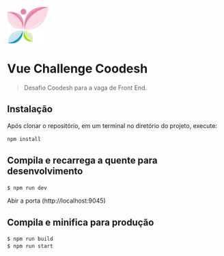 <img src="./assets/img/icon.svg" alt="Melhor com Saúde" width="96">

# Vue Challenge Coodesh

> Desafio Coodesh para a vaga de Front End.

## Instalação

Após clonar o repositório, em um terminal no diretório do projeto, execute:

``` bash
npm install
```

## Compila e recarrega a quente para desenvolvimento

``` bash
$ npm run dev
```
Abir a porta (http://localhost:9045)

## Compila e minifica para produção

``` bash
$ npm run build
$ npm run start
```